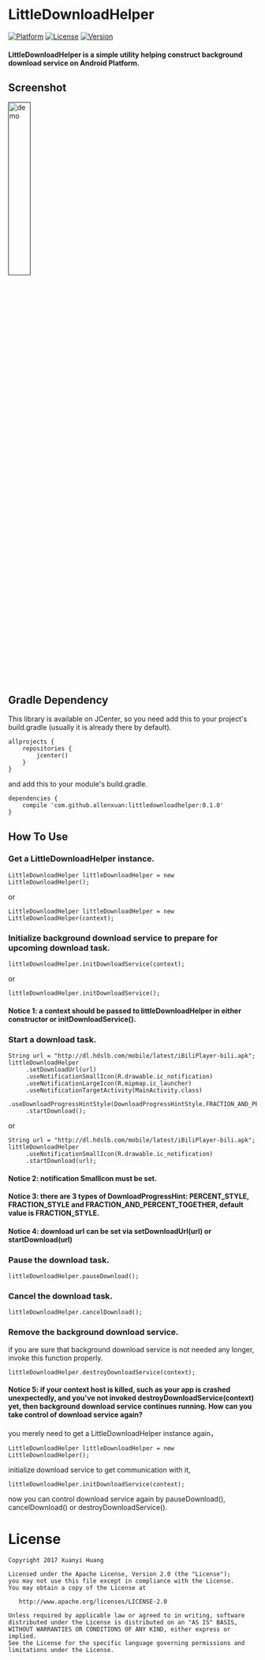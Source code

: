 # LittleDownloadHelper
[![Platform](https://img.shields.io/badge/Platform-Android-green.svg)](https://developer.android.com/index.html)
[![License](https://img.shields.io/badge/License-Apache%202.0-red.svg)](http://www.apache.org/licenses/LICENSE-2.0)
[![Version](https://img.shields.io/badge/Version-0.1.0-orange.svg)](https://dl.bintray.com/allenxuan/maven/com/github/allenxuan/littledownloadhelper/0.1.0/)

#### LittleDownloadHelper is a simple utility helping construct background download service on Android Platform.

## Screenshot
<a href="" target="_blank">
  <img alt="demo"
       src="/art/littledownloadhelperdemo.gif"
       height="30%">
</a>

## Gradle Dependency
This library is available on JCenter, so you need add this to your project's build.gradle (usually it is already there by default).
```
allprojects {
    repositories {
        jcenter()
    }
}
```
and add this to your module's build.gradle.
```
dependencies {
    compile 'com.github.allenxuan:littledownloadhelper:0.1.0'
}
```

## How To Use
### Get a LittleDownloadHelper instance.
```
LittleDownloadHelper littleDownloadHelper = new LittleDownloadHelper();
```
or
```
LittleDownloadHelper littleDownloadHelper = new LittleDownloadHelper(context);
```

### Initialize background download service to prepare for upcoming download task.
```
littleDownloadHelper.initDownloadService(context);
```
or
```
littleDownloadHelper.initDownloadService();
```

#### Notice 1: a context should be passed to littleDownloadHelper in either constructor or initDownloadService().

### Start a download task.
```
String url = "http://dl.hdslb.com/mobile/latest/iBiliPlayer-bili.apk";
littleDownloadHelper
     .setDownloadUrl(url)
     .useNotificationSmallIcon(R.drawable.ic_notification)
     .useNotificationLargeIcon(R.mipmap.ic_launcher)
     .useNotificationTargetActivity(MainActivity.class)
     .useDownloadProgressHintStyle(DownloadProgressHintStyle.FRACTION_AND_PERCENT_TOGETHER)
     .startDownload();
```
or
```
String url = "http://dl.hdslb.com/mobile/latest/iBiliPlayer-bili.apk";
littleDownloadHelper
     .useNotificationSmallIcon(R.drawable.ic_notification)
     .startDownload(url);
```
#### Notice 2: notification SmallIcon must be set.
#### Notice 3: there are 3 types of DownloadProgressHint: PERCENT_STYLE, FRACTION_STYLE and FRACTION_AND_PERCENT_TOGETHER, default value is  FRACTION_STYLE.
#### Notice 4: download url can be set via setDownloadUrl(url) or startDownload(url)

### Pause the download task.
```
littleDownloadHelper.pauseDownload();
```

### Cancel the download task.
```
littleDownloadHelper.cancelDownload();
```

### Remove the background download service.
if you are sure that background download service is not needed any longer, invoke this function properly.
```
littleDownloadHelper.destroyDownloadService(context);
```

#### Notice 5: if your context host is killed, such as your app is crashed unexpectedly, and you've not invoked destroyDownloadService(context) yet, then background download service continues running. How can you take control of download service again?
you merely need to get a LittleDownloadHelper instance again，
```
LittleDownloadHelper littleDownloadHelper = new LittleDownloadHelper();
```
initialize download service to get communication with it,
```
littleDownloadHelper.initDownloadService(context);
```
now you can control download service again by pauseDownload(), cancelDownload() or destroyDownloadService().

# License
```
Copyright 2017 Xuanyi Huang

Licensed under the Apache License, Version 2.0 (the "License");
you may not use this file except in compliance with the License.
You may obtain a copy of the License at

   http://www.apache.org/licenses/LICENSE-2.0

Unless required by applicable law or agreed to in writing, software
distributed under the License is distributed on an "AS IS" BASIS,
WITHOUT WARRANTIES OR CONDITIONS OF ANY KIND, either express or implied.
See the License for the specific language governing permissions and
limitations under the License.
```
